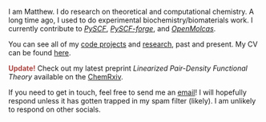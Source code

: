 I am Matthew. I do research on theoretical and computational chemistry. A long
time ago, I used to do experimental biochemistry/biomaterials work. I currently
contribute to [*PySCF*](https://github.com/pyscf/pyscf),
[*PySCF-forge*](https://github.com/pyscf/pyscf-forge), and
[*OpenMolcas*](https://gitlab.com/Molcas/OpenMolcas).

You can see all of my [code projects](/projects) and [research](/research), past
and present. My CV can be found [here](/cv.pdf).

<b style="color: #ab4642;">Update!</b> Check out my latest preprint *Linearized
Pair-Density Functional Theory*
available on the [ChemRxiv](https://dx.doi.org/10.26434/chemrxiv-2023-7d0gv).

If you need to get in touch, feel free to send me an
[email](mailto:mhennefarth@uchicago.edu)! I will hopefully respond unless it has
gotten trapped in my spam filter (likely). I am unlikely to respond on other
socials.
